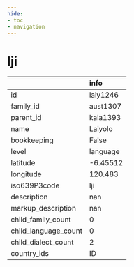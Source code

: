 ```yaml
---
hide:
- toc
- navigation
---
```

# lji
|                      | info     |
|:---------------------|:---------|
| id                   | laiy1246 |
| family_id            | aust1307 |
| parent_id            | kala1393 |
| name                 | Laiyolo  |
| bookkeeping          | False    |
| level                | language |
| latitude             | -6.45512 |
| longitude            | 120.483  |
| iso639P3code         | lji      |
| description          | nan      |
| markup_description   | nan      |
| child_family_count   | 0        |
| child_language_count | 0        |
| child_dialect_count  | 2        |
| country_ids          | ID       |